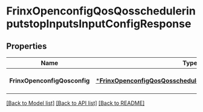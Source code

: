 # FrinxOpenconfigQosQosschedulerinputstopInputsInputConfigResponse

## Properties
Name | Type | Description | Notes
------------ | ------------- | ------------- | -------------
**FrinxOpenconfigQosconfig** | [***FrinxOpenconfigQosQosschedulerinputstopInputsInputConfig**](frinx.openconfig.qos.qosschedulerinputstop.inputs.input.Config.md) |  | [optional] [default to null]

[[Back to Model list]](../README.md#documentation-for-models) [[Back to API list]](../README.md#documentation-for-api-endpoints) [[Back to README]](../README.md)


